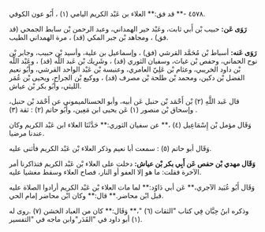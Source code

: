 ٤٥٧٨ -** قد فق:** العلاء بن عَبْد الكريم اليامي (١) ، أَبُو عون الكوفي.

**رَوَى عَن:** حبيب بْن أَبي ثابت، وعَبْد خير الهمداني، وعبد الرحمن بْن سابط الجمحي (قد فق) ، ومجاهد بْن جبر المكي (قد) ، مرة الهمداني الطيب.

**رَوَى عَنه:** أسباط بْن مُحَمَّد القرشي (فق) ، وإسماعيل بن علية، وأسيد بْن حبيب، وجابر بْن نوح الحماني، وحفص بْن غياث، وسفيان الثوري (قد) ، وشَرِيك بْن عَبد اللَّه (قد) ، وعَبْد اللَّه بْن داود الخريبي، وعثام بْن عَلِيّ العامري، وعنبسة بْن عَبْد الواحد القرشي، وأَبُو نعيم الفضل بْن دكين، ومحمد بْن طلحة بْن مصرف (قد) ، ووكيع بْن الجراح، ويحيى بْن عُمَر الليثي، وأَبُو بكر بْن عياش.

قال عَبد اللَّهِ (٢) بْن أَحْمَد بْن حنبل عَن أبيه، وأبو الحسنالميموني عن أَحْمَد بْن حنبل، وإسحاق بْن منصور (١) عَن يحيى ابن مَعِين، وأَبُو حاتم (٢) : ثقة (٣) .

وَقَال مؤمل بْن إِسْمَاعِيل (٤) ،** عن سفيان الثوري:** حَدَّثَنَا العلاء ابن عَبْد الكريم وكان عندنا مرضيا.

وَقَال أبو حاتم (٥) : سمعت أبا نعيم وذكر العلاء بْن عَبْد الكريم فأثنى عليه.

**وَقَال مهدي بْن حفص عَن أَبِي بكر بْن عياش:** دخلت على العلاء بْن عَبْد الكريم فتذاكرنا أمر الآخرة فقلت: ما هو إلا العفو أو النار، فصاح العلاء وسقط مغشيا عليه.

وَقَال أَبُو عُبَيد الآجري،** عَن أبي دَاوُد:** لما مات العلاء بْن عَبْد الكريم أرادوا الصلاة عليه قبل ابْن محاضر.** قال:** وكان ابْن محاضر إمام الحي.

وذكره ابنُ حِبَّان فِي كتاب "الثقات (٦) "،** وَقَال:** كان من العباد الخشن (٧) .روى له (١) أبو داود في "القَدَر"وابن ماجه في "التفسير.